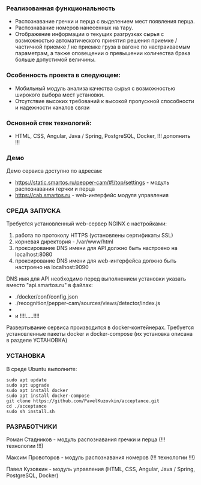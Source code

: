 ### Реализованная функциональность
* Распознавание гречки и перца с выделением мест появления перца.
* Распознавание номеров нанесенных на тару.
* Отображение информации о текущих разгрузках сырья с возможностью автоматического принятия решения приемке / частичной приемке / не приемке груза в вагоне по настраиваемым параметрам, а также оповещении о превышении количества брака больше допустимой величины.

### Особенность проекта в следующем:
* Мобильный модуль анализа качества сырья с возможностью широкого выбора мест установки.
* Отсутствие высоких требований к высокой пропускной способности и надежности каналов связи

### Основной стек технологий:
* HTML, CSS, Angular, Java / Spring, PostgreSQL, Docker, !!! дополнить !!!

### Демо
Демо сервиса доступно по адресам:
* https://static.smartos.ru/pepper-cam/#!/top/settings - модуль распознавания герчки и перца
* https://cab.smartos.ru - web-интерфейс модуля управления

### СРЕДА ЗАПУСКА
Требуется установленный web-сервер NGINX с настройками:
1. работа по протоколу HTTPS (установлены сертификаты SSL)
2. корневая директория - /var/www/html
3. проксирование DNS имени для API должно быть настроено на localhost:8080
4. проксирование DNS имени для web-интерфейса должно быть настроено на localhost:9090

DNS имя для API необходимо перед выполнением установки указать вместо "api.smartos.ru" в файлах:
* ./docker/conf/config.json
* ./recognition/pepper-cam/sources/views/detector/index.js
*
* и !!!!.....!!!!

Развертывание сервиса производится в docker-контейнерах.
Требуется установленные пакеты docker и docker-compose (их установка описана в разделе УСТАНОВКА)

### УСТАНОВКА
В среде Ubuntu выполните:

```
sudo apt update
sudo apt upgrade
sudo apt install docker
sudo apt install docker-compose
git clone https://github.com/PavelKuzovkin/acceptance.git
cd ./acceptance
sudo sh install.sh
```

### РАЗРАБОТЧИКИ
Роман Стадников - модуль распознавания гречки и перца (!!! технологии !!!)

Максим Провоторов - модуль распознавания номеров (!!! технологии !!!)

Павел Кузовкин - модуль управления (HTML, CSS, Angular, Java / Spring, PostgreSQL, Docker)

